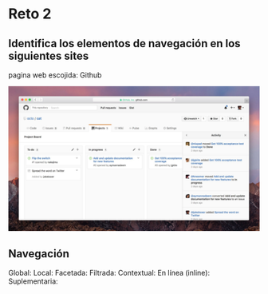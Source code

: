 # Reto 2
## Identifica los elementos de navegación en los siguientes sites
pagina web escojida: Github

![GITHUB](assets/img/github.jpg_large)

## Navegación

Global:
Local:
Facetada:
Filtrada:
Contextual:
En línea (inline):
Suplementaria:
